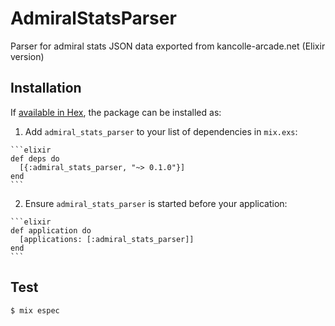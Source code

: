 # AdmiralStatsParser

Parser for admiral stats JSON data exported from kancolle-arcade.net (Elixir version)

## Installation

If [available in Hex](https://hex.pm/docs/publish), the package can be installed as:

  1. Add `admiral_stats_parser` to your list of dependencies in `mix.exs`:

    ```elixir
    def deps do
      [{:admiral_stats_parser, "~> 0.1.0"}]
    end
    ```

  2. Ensure `admiral_stats_parser` is started before your application:

    ```elixir
    def application do
      [applications: [:admiral_stats_parser]]
    end
    ```

## Test

```
$ mix espec
```
